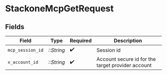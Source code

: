 # StackoneMcpGetRequest


## Fields

| Field                                             | Type                                              | Required                                          | Description                                       |
| ------------------------------------------------- | ------------------------------------------------- | ------------------------------------------------- | ------------------------------------------------- |
| `mcp_session_id`                                  | *::String*                                        | :heavy_check_mark:                                | Session id                                        |
| `x_account_id`                                    | *::String*                                        | :heavy_check_mark:                                | Account secure id for the target provider account |